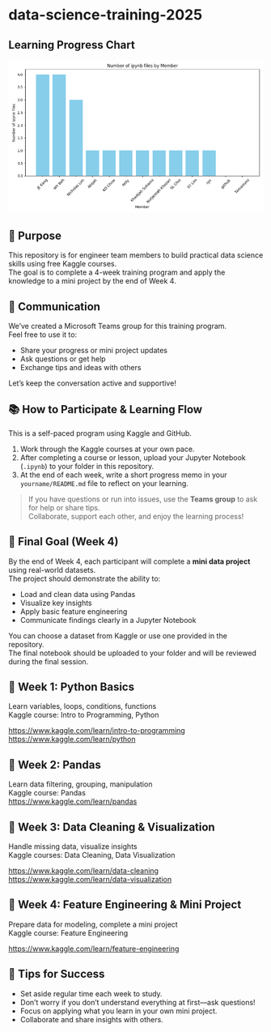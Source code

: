 # data-science-training-2025

## Learning Progress Chart
<img src="progress_chart.png" width="600">

## 🎯 Purpose

This repository is for engineer team members to build practical data science skills using free Kaggle courses.  
The goal is to complete a 4-week training program and apply the knowledge to a mini project by the end of Week 4.

## 💬 Communication

We’ve created a Microsoft Teams group for this training program.  
Feel free to use it to:
- Share your progress or mini project updates  
- Ask questions or get help  
- Exchange tips and ideas with others  

Let’s keep the conversation active and supportive!

## 📚 How to Participate & Learning Flow

This is a self-paced program using Kaggle and GitHub.

1. Work through the Kaggle courses at your own pace.
2. After completing a course or lesson, upload your Jupyter Notebook (`.ipynb`) to your folder in this repository.
3. At the end of each week, write a short progress memo in your `yourname/README.md` file to reflect on your learning.

> If you have questions or run into issues, use the **Teams group** to ask for help or share tips.  
> Collaborate, support each other, and enjoy the learning process!

## 🎯 Final Goal (Week 4)

By the end of Week 4, each participant will complete a **mini data project** using real-world datasets.  
The project should demonstrate the ability to:
- Load and clean data using Pandas
- Visualize key insights
- Apply basic feature engineering
- Communicate findings clearly in a Jupyter Notebook

You can choose a dataset from Kaggle or use one provided in the repository.  
The final notebook should be uploaded to your folder and will be reviewed during the final session.

## 📌 Week 1: Python Basics

Learn variables, loops, conditions, functions  
Kaggle course: Intro to Programming, Python  

https://www.kaggle.com/learn/intro-to-programming  
https://www.kaggle.com/learn/python  

## 📌 Week 2: Pandas

Learn data filtering, grouping, manipulation  
Kaggle course: Pandas  
https://www.kaggle.com/learn/pandas

## 📌 Week 3: Data Cleaning & Visualization

Handle missing data, visualize insights  
Kaggle courses: Data Cleaning, Data Visualization  

https://www.kaggle.com/learn/data-cleaning  
https://www.kaggle.com/learn/data-visualization  

## 📌 Week 4: Feature Engineering & Mini Project  

Prepare data for modeling, complete a mini project  
Kaggle course: Feature Engineering 

https://www.kaggle.com/learn/feature-engineering  

## 🧠 Tips for Success

- Set aside regular time each week to study.
- Don’t worry if you don’t understand everything at first—ask questions!
- Focus on applying what you learn in your own mini project.
- Collaborate and share insights with others.

